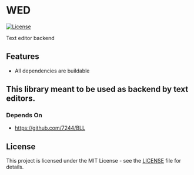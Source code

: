 # WED
[![License](https://img.shields.io/badge/license-MIT-blue.svg)](LICENSE)

Text editor backend

## Features
* All dependencies are buildable

## This library meant to be used as backend by text editors.

### Depends On
* https://github.com/7244/BLL

## License
This project is licensed under the MIT License - see the [LICENSE](LICENSE) file for details.
